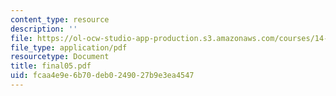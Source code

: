 ```yaml
---
content_type: resource
description: ''
file: https://ol-ocw-studio-app-production.s3.amazonaws.com/courses/14-271-industrial-organization-i-fall-2005/fcaa4e9e6b70deb0249027b9e3ea4547_final05.pdf
file_type: application/pdf
resourcetype: Document
title: final05.pdf
uid: fcaa4e9e-6b70-deb0-2490-27b9e3ea4547
---
```

